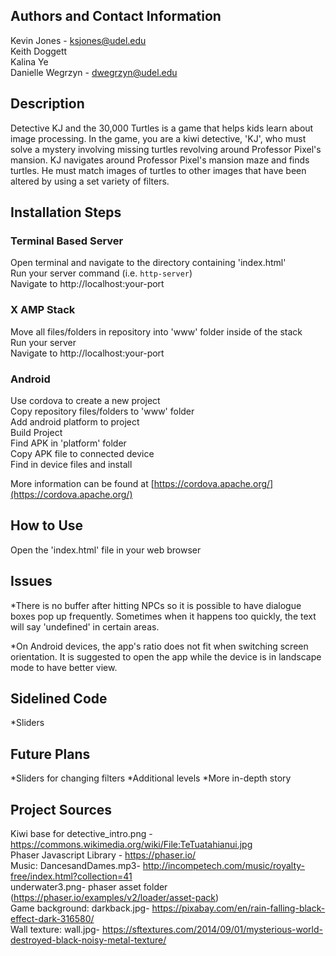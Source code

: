## Authors and Contact Information

Kevin Jones - ksjones@udel.edu  
Keith Doggett  
Kalina Ye  
Danielle Wegrzyn - dwegrzyn@udel.edu  

## Description
Detective KJ and the 30,000 Turtles is a game that helps kids learn about image processing. In the game, you are a kiwi detective, 'KJ', who must solve a mystery involving missing turtles revolving around Professor Pixel's mansion. KJ navigates around Professor Pixel's mansion maze and finds turtles. He must match images of turtles to other images that have been altered by using a set variety of filters.

## Installation Steps

### Terminal Based Server
Open terminal and navigate to the directory containing 'index.html'  
Run your server command (i.e. `http-server`)  
Navigate to http://localhost:your-port  

### X AMP Stack
Move all files/folders in repository into 'www' folder inside of the stack  
Run your server  
Navigate to http://localhost:your-port  

### Android
Use cordova to create a new project  
Copy repository files/folders to 'www' folder  
Add android platform to project  
Build Project  
Find APK in 'platform' folder  
Copy APK file to connected device  
Find in device files and install  

More information can be found at [https://cordova.apache.org/](https://cordova.apache.org/)  



## How to Use
  Open the 'index.html' file in your web browser  

## Issues
*There is no buffer after hitting NPCs so it is possible to have dialogue boxes pop up frequently. Sometimes when it happens too quickly, the text will say 'undefined' in certain areas.

*On Android devices, the app's ratio does not fit when switching screen orientation. It is suggested to open the app while the device is in landscape mode to have better view.

## Sidelined Code
  *Sliders

## Future Plans
  *Sliders for changing filters
  *Additional levels
  *More in-depth story

## Project Sources 
  Kiwi base for detective_intro.png - https://commons.wikimedia.org/wiki/File:TeTuatahianui.jpg  
  Phaser Javascript Library - https://phaser.io/  
  Music: DancesandDames.mp3- http://incompetech.com/music/royalty-free/index.html?collection=41  
  underwater3.png- phaser asset folder (https://phaser.io/examples/v2/loader/asset-pack)  
  Game background: darkback.jpg- https://pixabay.com/en/rain-falling-black-effect-dark-316580/  
  Wall texture: wall.jpg- https://sftextures.com/2014/09/01/mysterious-world-destroyed-black-noisy-metal-texture/  
